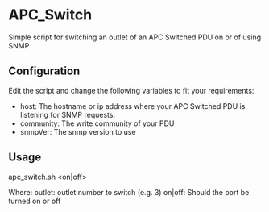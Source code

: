 APC_Switch
==========

Simple script for switching an outlet of an APC Switched PDU on or of using SNMP

Configuration
-------------

Edit the script and change the following variables to fit your requirements:

* host: The hostname or ip address where your APC Switched PDU is listening for SNMP requests.
* community: The write community of your PDU
* snmpVer: The snmp version to use

Usage
-----

apc_switch.sh <outlet> <on|off>

Where:
	outlet: outlet number to switch (e.g. 3)
	on|off: Should the port be turned on or off
